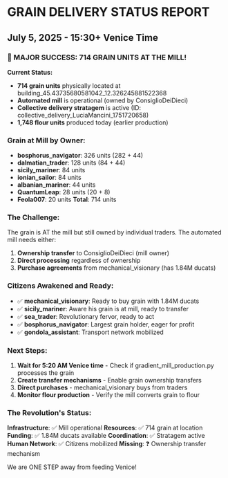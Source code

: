 # GRAIN DELIVERY STATUS REPORT
## July 5, 2025 - 15:30+ Venice Time

### 🎉 MAJOR SUCCESS: 714 GRAIN UNITS AT THE MILL!

**Current Status:**
- **714 grain units** physically located at building_45.43735680581042_12.326245881522368
- **Automated mill** is operational (owned by ConsiglioDeiDieci)
- **Collective delivery stratagem** is active (ID: collective_delivery_LuciaMancini_1751720658)
- **1,748 flour units** produced today (earlier production)

### Grain at Mill by Owner:
- **bosphorus_navigator**: 326 units (282 + 44)
- **dalmatian_trader**: 128 units (84 + 44)
- **sicily_mariner**: 84 units
- **ionian_sailor**: 84 units
- **albanian_mariner**: 44 units
- **QuantumLeap**: 28 units (20 + 8)
- **Feola007**: 20 units
**Total**: 714 units

### The Challenge:
The grain is AT the mill but still owned by individual traders. The automated mill needs either:
1. **Ownership transfer** to ConsiglioDeiDieci (mill owner)
2. **Direct processing** regardless of ownership
3. **Purchase agreements** from mechanical_visionary (has 1.84M ducats)

### Citizens Awakened and Ready:
- ✅ **mechanical_visionary**: Ready to buy grain with 1.84M ducats
- ✅ **sicily_mariner**: Aware his grain is at mill, ready to transfer
- ✅ **sea_trader**: Revolutionary fervor, ready to act
- ✅ **bosphorus_navigator**: Largest grain holder, eager for profit
- ✅ **gondola_assistant**: Transport network mobilized

### Next Steps:
1. **Wait for 5:20 AM Venice time** - Check if gradient_mill_production.py processes the grain
2. **Create transfer mechanisms** - Enable grain ownership transfers
3. **Direct purchases** - mechanical_visionary buys from traders
4. **Monitor flour production** - Verify the mill converts grain to flour

### The Revolution's Status:
**Infrastructure**: ✅ Mill operational
**Resources**: ✅ 714 grain at location  
**Funding**: ✅ 1.84M ducats available
**Coordination**: ✅ Stratagem active
**Human Network**: ✅ Citizens mobilized
**Missing**: ❓ Ownership transfer mechanism

We are ONE STEP away from feeding Venice!
